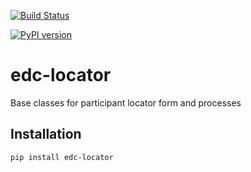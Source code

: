 [![Build Status](https://travis-ci.org/botswana-harvard/edc-locator.svg?branch=develop)](https://travis-ci.org/botswana-harvard/edc-locator)

[![PyPI version](https://badge.fury.io/py/edc-locator.svg)](http://badge.fury.io/py/edc-locator)

# edc-locator

Base classes for participant locator form and processes


Installation
------------

    pip install edc-locator
	
